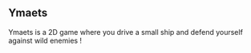 ## Ymaets

Ymaets is a 2D game where you drive a small ship and defend yourself against wild enemies !